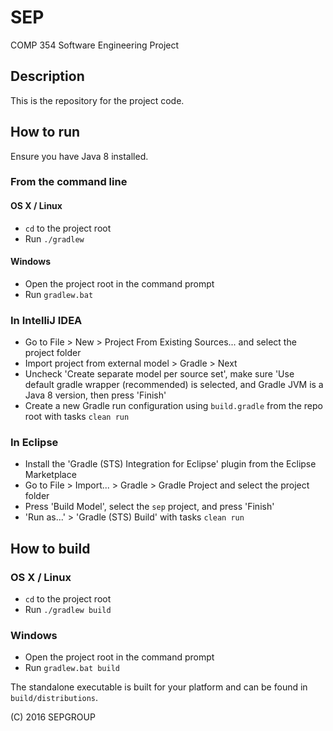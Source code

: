 # SEP
COMP 354 Software Engineering Project

## Description

This is the repository for the project code.

## How to run
Ensure you have Java 8 installed.
### From the command line
#### OS X / Linux
 - `cd` to the project root
 - Run `./gradlew`

#### Windows
 - Open the project root in the command prompt
 - Run `gradlew.bat`

### In IntelliJ IDEA
 - Go to File > New > Project From Existing Sources... and select the project folder
 - Import project from external model > Gradle > Next
 - Uncheck 'Create separate model per source set', make sure 'Use default gradle wrapper (recommended) is selected, and Gradle JVM is a Java 8 version, then press 'Finish'
 - Create a new Gradle run configuration using `build.gradle` from the repo root with tasks `clean run`

### In Eclipse
- Install the 'Gradle (STS) Integration for Eclipse' plugin from the Eclipse Marketplace
- Go to File > Import... > Gradle > Gradle Project and select the project folder
- Press 'Build Model', select the `sep` project, and press 'Finish'
- 'Run as...' > 'Gradle (STS) Build' with tasks `clean run`
 

## How to build
### OS X / Linux
 - `cd` to the project root
 - Run `./gradlew build`

### Windows
 - Open the project root in the command prompt
 - Run `gradlew.bat build`

The standalone executable is built for your platform and can be found in `build/distributions`.


(C) 2016 SEPGROUP